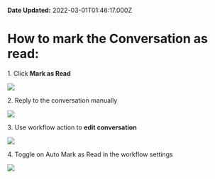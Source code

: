 **Date Updated:** 2022-03-01T01:46:17.000Z
  
  
# How to mark the Conversation as read:
  
  
1\. Click **Mark as Read**

  
![](https://s3.amazonaws.com/cdn.freshdesk.com/data/helpdesk/attachments/production/48195475159/original/R3kHK8I5vZi9pKQA5U-nYvfk0sqa5J0u5w.png?1646077825)
  
  
2\. Reply to the conversation manually

  
![](https://s3.amazonaws.com/cdn.freshdesk.com/data/helpdesk/attachments/production/48195475496/original/8o4yUNkMhN0RtIPUmqJH4zfP-MoMzJGyPg.png?1646077862)
  
  
3\. Use workflow action to **edit conversation**
  
  
![](https://s3.amazonaws.com/cdn.freshdesk.com/data/helpdesk/attachments/production/48195475560/original/v9_7nbAEABCMO0V1G54P3bOeAtLhpZpqVw.png?1646077884)
  
  
4\. Toggle on Auto Mark as Read in the workflow settings

  
![](https://s3.amazonaws.com/cdn.freshdesk.com/data/helpdesk/attachments/production/48195480380/original/P-I5zkbqBwNrxmmEipkfEOojRCw37kGtPQ.png?1646079322)